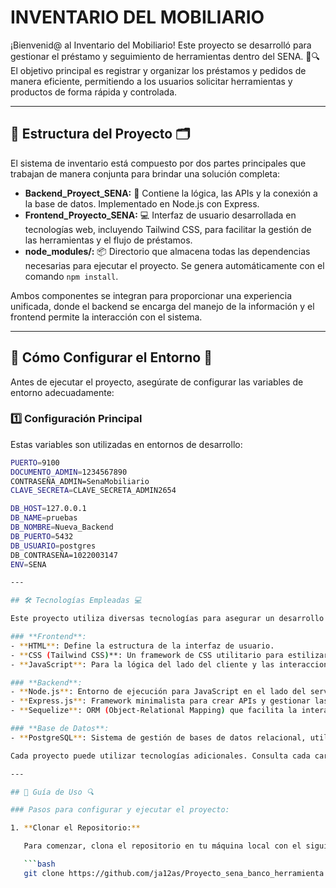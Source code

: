 # INVENTARIO DEL MOBILIARIO

¡Bienvenid@ al Inventario del Mobiliario! Este proyecto se desarrolló para gestionar el préstamo y seguimiento de herramientas dentro del SENA. 🔧🔍  
El objetivo principal es registrar y organizar los préstamos y pedidos de manera eficiente, permitiendo a los usuarios solicitar herramientas y productos de forma rápida y controlada.

---

## 📂 Estructura del Proyecto 🗂️

El sistema de inventario está compuesto por dos partes principales que trabajan de manera conjunta para brindar una solución completa:

- **Backend_Proyect_SENA:** 🔧 Contiene la lógica, las APIs y la conexión a la base de datos. Implementado en Node.js con Express.
- **Frontend_Proyecto_SENA:** 💻 Interfaz de usuario desarrollada en tecnologías web, incluyendo Tailwind CSS, para facilitar la gestión de las herramientas y el flujo de préstamos.
- **node_modules/:** 📦 Directorio que almacena todas las dependencias necesarias para ejecutar el proyecto. Se genera automáticamente con el comando `npm install`.

Ambos componentes se integran para proporcionar una experiencia unificada, donde el backend se encarga del manejo de la información y el frontend permite la interacción con el sistema.

---

## 🚀 Cómo Configurar el Entorno 🔧

Antes de ejecutar el proyecto, asegúrate de configurar las variables de entorno adecuadamente:

### 1️⃣ Configuración Principal

Estas variables son utilizadas en entornos de desarrollo:

```bash
PUERTO=9100
DOCUMENTO_ADMIN=1234567890
CONTRASEÑA_ADMIN=SenaMobiliario
CLAVE_SECRETA=CLAVE_SECRETA_ADMIN2654

DB_HOST=127.0.0.1
DB_NAME=pruebas
DB_NOMBRE=Nueva_Backend
DB_PUERTO=5432
DB_USUARIO=postgres
DB_CONTRASEÑA=1022003147
ENV=SENA

---

## 🛠️ Tecnologías Empleadas 💻

Este proyecto utiliza diversas tecnologías para asegurar un desarrollo eficiente y escalable:

### **Frontend**:
- **HTML**: Define la estructura de la interfaz de usuario.
- **CSS (Tailwind CSS)**: Un framework de CSS utilitario para estilizar rápidamente la interfaz.
- **JavaScript**: Para la lógica del lado del cliente y las interacciones dinámicas.

### **Backend**:
- **Node.js**: Entorno de ejecución para JavaScript en el lado del servidor.
- **Express.js**: Framework minimalista para crear APIs y gestionar las rutas y controladores.
- **Sequelize**: ORM (Object-Relational Mapping) que facilita la interacción con bases de datos SQL.

### **Base de Datos**:
- **PostgreSQL**: Sistema de gestión de bases de datos relacional, utilizado para almacenar información sobre herramientas, usuarios y préstamos.

Cada proyecto puede utilizar tecnologías adicionales. Consulta cada carpeta para más detalles sobre las tecnologías específicas empleadas. 📁

---

## 📜 Guía de Uso 🔍

### Pasos para configurar y ejecutar el proyecto:

1. **Clonar el Repositorio:**

   Para comenzar, clona el repositorio en tu máquina local con el siguiente comando:

   ```bash
   git clone https://github.com/ja12as/Proyecto_sena_banco_herramienta


